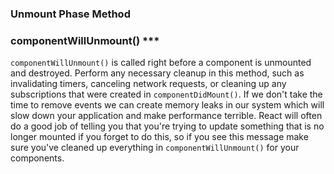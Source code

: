 ### Unmount Phase Method

### componentWillUnmount() ***
`componentWillUnmount()` is called right before a component is unmounted and destroyed. Perform any necessary cleanup in this method, such as invalidating timers, canceling network requests, or cleaning up any subscriptions that were created in `componentDidMount()`. If we don't take the time to remove events we can create memory leaks in our system which will slow down your application and make performance terrible. React will often do a good job of telling you that you're trying to update something that is no longer mounted if you forget to do this, so if you see this message make sure you've cleaned up everything in `componentWillUnmount()` for your components.